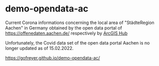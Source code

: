 # demo-opendata-ac

Current Corona informations concerning the local area of "StädteRegion Aachen" in Germany obtained by the open data portal of https://offenedaten.aachen.de/ respectively by <a href="https://hub.arcgis.com/datasets/917fc37a709542548cc3be077a786c17_0">ArcGIS Hub</a>

Unfortunately, the Covid data set of the open data portal Aachen is no longer updated as of 15.02.2022.

https://gofreyer.github.io/demo-opendata-ac/
